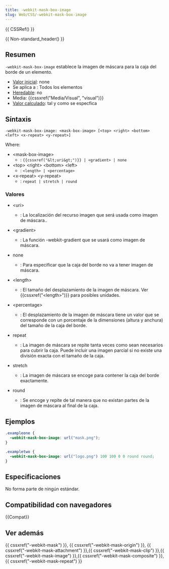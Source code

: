 ```yaml
---
title: -webkit-mask-box-image
slug: Web/CSS/-webkit-mask-box-image
---
```


{{ CSSRef() }}

{{ Non-standard_header() }}

## Resumen

`-webkit-mask-box-image` establece la imagen de máscara para la caja del borde de un elemento.

- [Valor inicial](/es/docs/Web/CSS/initial_value): none
- Se aplica a : Todos los elementos
- [Heredable](/es/docs/Web/CSS/Inheritance): no
- Media: {{cssxref("Media/Visual", "visual")}}
- [Valor calculado](/es/docs/Web/CSS/computed_value): tal y como se especfica

## Síntaxis

```
-webkit-mask-box-image: <mask-box-image> [<top> <right> <bottom> <left> <x-repeat> <y-repeat>]
```

Where:

- \<mask-box-image>
  - : `{{cssxref("&lt;uri&gt;")}} | <gradient> | none`
- \<top> \<right> \<bottom> \<left>
  - : `<length> | <percentage>`
- \<x-repeat> \<y-repeat>
  - : `repeat | stretch | round`

### Valores

- \<uri>
  - : La localización del recurso imagen que será usada como imagen de máscara..
- \<gradient>
  - : La función -webkit-gradient que se usará como imagen de máscara.
- none

  - : Para especificar que la caja del borde no va a tener imagen de máscara.

- \<length>
  - : El tamaño del desplazamiento de la imagen de máscara. Ver {{cssxref("&lt;length&gt;")}} para posibles unidades.
- \<percentage>
  - : El desplazamiento de la imagen de máscara tiene un valor que se corresponde con un porcentaje de la dimensiones (altura y anchura) del tamaño de la caja del borde.
- repeat
  - : La imagen de máscara se repite tanta veces como sean necesarios para cubrir la caja. Puede incluir una imagen parcial si no existe una división exacta con el tamaño de la caja.
- stretch
  - : La imagen de máscara se encoge para contener la caja del borde exactamente.
- round
  - : Se encoge y repite de tal manera que no existan partes de la imagen de máscara al final de la caja.

## Ejemplos

```css
.exampleone {
  -webkit-mask-box-image: url("mask.png");
}

.exampletwo {
  -webkit-mask-box-image: url("logo.png") 100 100 0 0 round round;
}
```

## Especificaciones

No forma parte de ningún estándar.

## Compatibilidad con navegadores

{{Compat}}

## Ver además

{{ cssxref("-webkit-mask") }}, {{ cssxref("-webkit-mask-origin") }}, {{ cssxref("-webkit-mask-attachment") }},{{ cssxref("-webkit-mask-clip") }},{{ cssxref("-webkit-mask-image") }},{{ cssxref("-webkit-mask-composite") }},{{ cssxref("-webkit-mask-repeat") }}
